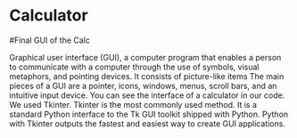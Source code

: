 # Calculator

#Final GUI of the Calc

Graphical user interface (GUI), a computer program that enables a person to communicate with a computer through the use of symbols, visual metaphors, and pointing devices. It consists of picture-like items The main pieces of a GUI are a pointer, icons, windows, menus, scroll bars, and an intuitive input device. You can see the interface of a calculator in our code. We used Tkinter. Tkinter is the most commonly used method. It is a standard Python interface to the Tk GUI toolkit shipped with Python. Python with Tkinter outputs the fastest and easiest way to create GUI applications.
